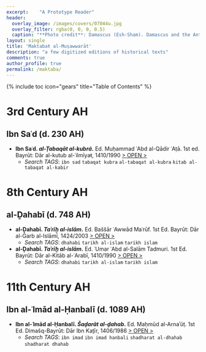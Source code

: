 ```yaml
---
excerpt:	"A Prototype Reader"
header:
  overlay_image: /images/covers/07044u.jpg
  overlay_filter: rgba(0, 0, 0, 0.5)
  caption: "**Photo credit**: Damascus (Esh-Sham). Damascus and the Anti Lebanon. *Library of Congress*, [  LC-DIG-matpc-07044](http://www.loc.gov/pictures/item/mpc2004007427/PP/)"
layout: single
title: 'Maktabaŧ al-Muṣawwarāt'
description: "a few digitized editions of historical texts"
comments: true
author_profile: true
permalink: /maktaba/
---
```


{% include toc icon="gears" title="Table of Contents" %}

# 3rd Century AH

## Ibn Saʿd (d. 230 AH)

* **Ibn Saʿd. *al-Ṭabaqāt al-kubrá*.** Ed. Muḥammad ʿAbd al-Qādir ʿAṭā. 1st ed. Bayrūt: Dār al-kutub al-ʿilmīyaŧ, 1410/1990 [> OPEN >](https://historyofislam.github.io/?/0230IbnSacd/TabaqatKubra/BY1990MQC01-ara1/V00P0001)
	* *Search TAGS*: `ibn sad` `tabaqat kubra` `al-tabaqat al-kubra` `kitab al-tabaqat al-kabir`

# 8th Century AH

## al-Ḏahabī (d. 748 AH)

* **al-Ḏahabī. *Taʾrīḫ al-islām*.** Ed. Baššār ʿAwwād Maʿrūf. 1st Ed. Bayrūt: Dār al-Ġarb al-Islāmī, 1424/2003 [> OPEN >](https://historyofislam.github.io/?/0748Dhahabi/TarikhIslam/BY2003BCM01-ara1/V00P0000)
	* *Search TAGS*: `dhahabi` `tarikh al-islam` `tarikh islam`
* **al-Ḏahabī. *Taʾrīḫ al-islām*.** Ed. ʿUmar ʿAbd al-Salām Tadmuri. 1st Ed. Bayrūt: Dār al-Kitāb al-ʿArabī, 1410/1990 [> OPEN >](https://historyofislam.github.io/?/0748Dhahabi/TarikhIslam/BY1990TAD01-ara1/V00P0000)
	* *Search TAGS*: `dhahabi` `tarikh al-islam` `tarikh islam`

# 11th Century AH

## Ibn al-ʿImād al-Ḥanbalī (d. 1089 AH)

* **Ibn al-ʿImād al-Ḥanbalī. *Šaḏarāt al-ḏahab*.** Ed. Maḥmūd al-Arnaʾūṭ. 1st Ed. Dimašq-Bayrūt: Dār Ibn Kaṯīr, 1406/1986 [> OPEN >](https://historyofislam.github.io/?/1089IbnCimad/Shadharat/DM1986ARN01-ara1/V00P0000)
	* *Search TAGS*: `ibn imad` `ibn imad hanbali` `shadharat al-dhahab` `shadharat dhahab`

